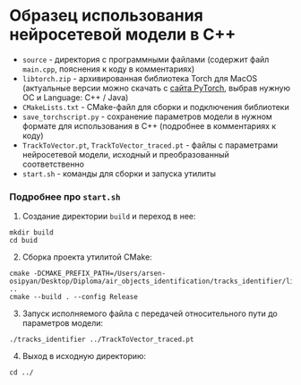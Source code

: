 # Образец использования нейросетевой модели в C++

- <code>source</code> - директория с программными файлами (содержит файл <code>main.cpp</code>, пояснения к коду в комментариях)
- <code>libtorch.zip</code> - архивированная библиотека Torch для MacOS (актуальные версии можно скачать с <a href='https://pytorch.org/get-started/locally/'>сайта PyTorch</a>, выбрав нужную ОС и Language: C++ / Java) 
- <code>CMakeLists.txt</code> - CMake-файл для сборки и подключения библиотеки
- <code>save_torchscript.py</code> - сохранение параметров модели в нужном формате для использования в C++ (подробнее в комментариях к коду) 
- <code>TrackToVector.pt</code>, <code>TrackToVector_traced.pt</code> - файлы с параметрами нейросетевой модели, исходный и преобразованный соответственно
- <code>start.sh</code> - команды для сборки и запуска утилиты

### Подробнее про <code>start.sh</code>

1. Создание директории <code>build</code> и переход в нее:

```
mkdir build
cd buid
```

2. Сборка проекта утилитой CMake:

```
cmake -DCMAKE_PREFIX_PATH=/Users/arsen-osipyan/Desktop/Diploma/air_objects_identification/tracks_identifier/libtorch ..
cmake --build . --config Release
```

3. Запуск исполняемого файла с передачей относительного пути до параметров модели:

```
./tracks_identifier ../TrackToVector_traced.pt
```

4. Выход в исходную директорию:

```
cd ../
```